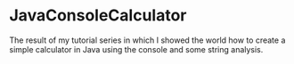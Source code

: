 # JavaConsoleCalculator
The result of my tutorial series in which I showed the world how to create a simple calculator in Java using the console and some string analysis.
